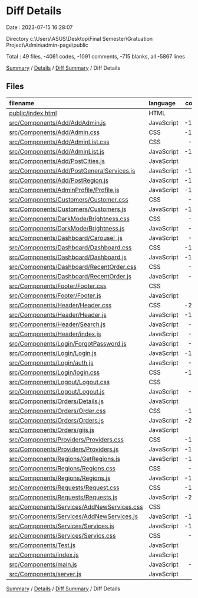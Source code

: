 # Diff Details

Date : 2023-07-15 16:28:07

Directory c:\\Users\\ASUS\\Desktop\\Final Semester\\Gratuation Project\\Admin\\admin-page\\public

Total : 49 files,  -4061 codes, -1091 comments, -715 blanks, all -5867 lines

[Summary](results.md) / [Details](details.md) / [Diff Summary](diff.md) / Diff Details

## Files
| filename | language | code | comment | blank | total |
| :--- | :--- | ---: | ---: | ---: | ---: |
| [public/index.html](/public/index.html) | HTML | 13 | 1 | 5 | 19 |
| [src/Components/Add/AddAdmin.js](/src/Components/Add/AddAdmin.js) | JavaScript | -170 | -1 | -17 | -188 |
| [src/Components/Add/Admin.css](/src/Components/Add/Admin.css) | CSS | -173 | -2 | -39 | -214 |
| [src/Components/Add/AdminList.css](/src/Components/Add/AdminList.css) | CSS | -25 | -1 | -7 | -33 |
| [src/Components/Add/AdminList.js](/src/Components/Add/AdminList.js) | JavaScript | -113 | -1 | -13 | -127 |
| [src/Components/Add/PostCities.js](/src/Components/Add/PostCities.js) | JavaScript | -7 | 0 | -2 | -9 |
| [src/Components/Add/PostGeneralServices.js](/src/Components/Add/PostGeneralServices.js) | JavaScript | -188 | -4 | -29 | -221 |
| [src/Components/Add/PostRegion.js](/src/Components/Add/PostRegion.js) | JavaScript | -155 | -3 | -19 | -177 |
| [src/Components/AdminProfile/Profile.js](/src/Components/AdminProfile/Profile.js) | JavaScript | -130 | -1 | -12 | -143 |
| [src/Components/Customers/Customer.css](/src/Components/Customers/Customer.css) | CSS | -76 | -1 | -24 | -101 |
| [src/Components/Customers/Customers.js](/src/Components/Customers/Customers.js) | JavaScript | -175 | -1 | -20 | -196 |
| [src/Components/DarkMode/Brightness.css](/src/Components/DarkMode/Brightness.css) | CSS | -18 | 0 | -4 | -22 |
| [src/Components/DarkMode/Brightness.js](/src/Components/DarkMode/Brightness.js) | JavaScript | -15 | 0 | -5 | -20 |
| [src/Components/Dashboard/Carousel .js](/src/Components/Dashboard/Carousel%20.js) | JavaScript | -22 | 0 | -6 | -28 |
| [src/Components/Dashboard/Dashboard.css](/src/Components/Dashboard/Dashboard.css) | CSS | -137 | -2 | -31 | -170 |
| [src/Components/Dashboard/Dashboard.js](/src/Components/Dashboard/Dashboard.js) | JavaScript | -192 | 0 | -29 | -221 |
| [src/Components/Dashboard/RecentOrder.css](/src/Components/Dashboard/RecentOrder.css) | CSS | -64 | -6 | -11 | -81 |
| [src/Components/Dashboard/RecentOrder.js](/src/Components/Dashboard/RecentOrder.js) | JavaScript | -80 | -2 | -7 | -89 |
| [src/Components/Footer/Footer.css](/src/Components/Footer/Footer.css) | CSS | 0 | 0 | -1 | -1 |
| [src/Components/Footer/Footer.js](/src/Components/Footer/Footer.js) | JavaScript | -7 | 0 | -2 | -9 |
| [src/Components/Header/Header.css](/src/Components/Header/Header.css) | CSS | -214 | -9 | -48 | -271 |
| [src/Components/Header/Header.js](/src/Components/Header/Header.js) | JavaScript | -126 | -509 | -60 | -695 |
| [src/Components/Header/Search.js](/src/Components/Header/Search.js) | JavaScript | -18 | 0 | -4 | -22 |
| [src/Components/Header/index.js](/src/Components/Header/index.js) | JavaScript | -17 | 0 | 0 | -17 |
| [src/Components/Login/ForgotPassword.js](/src/Components/Login/ForgotPassword.js) | JavaScript | -27 | 0 | -2 | -29 |
| [src/Components/Login/Login.js](/src/Components/Login/Login.js) | JavaScript | -110 | 0 | -14 | -124 |
| [src/Components/Login/auth.js](/src/Components/Login/auth.js) | JavaScript | -25 | 0 | -7 | -32 |
| [src/Components/Login/login.css](/src/Components/Login/login.css) | CSS | -119 | -1 | -23 | -143 |
| [src/Components/Logout/Logout.css](/src/Components/Logout/Logout.css) | CSS | 0 | 0 | -1 | -1 |
| [src/Components/Logout/Logout.js](/src/Components/Logout/Logout.js) | JavaScript | -22 | -5 | -8 | -35 |
| [src/Components/Orders/Details.js](/src/Components/Orders/Details.js) | JavaScript | -7 | 0 | -2 | -9 |
| [src/Components/Orders/Order.css](/src/Components/Orders/Order.css) | CSS | -112 | -1 | -23 | -136 |
| [src/Components/Orders/Orders.js](/src/Components/Orders/Orders.js) | JavaScript | -237 | 0 | -15 | -252 |
| [src/Components/Orders/gijs.js](/src/Components/Orders/gijs.js) | JavaScript | 0 | 0 | -1 | -1 |
| [src/Components/Providers/Providers.css](/src/Components/Providers/Providers.css) | CSS | -102 | -6 | -27 | -135 |
| [src/Components/Providers/Providers.js](/src/Components/Providers/Providers.js) | JavaScript | -177 | 0 | -20 | -197 |
| [src/Components/Regions/GetRegions.js](/src/Components/Regions/GetRegions.js) | JavaScript | -112 | 0 | -11 | -123 |
| [src/Components/Regions/Regions.css](/src/Components/Regions/Regions.css) | CSS | -74 | -2 | -9 | -85 |
| [src/Components/Regions/Regions.js](/src/Components/Regions/Regions.js) | JavaScript | -118 | 0 | -9 | -127 |
| [src/Components/Requests/Request.css](/src/Components/Requests/Request.css) | CSS | -105 | 0 | -25 | -130 |
| [src/Components/Requests/Requests.js](/src/Components/Requests/Requests.js) | JavaScript | -227 | 0 | -18 | -245 |
| [src/Components/Services/AddNewServices.css](/src/Components/Services/AddNewServices.css) | CSS | -3 | 0 | 0 | -3 |
| [src/Components/Services/AddNewServices.js](/src/Components/Services/AddNewServices.js) | JavaScript | -182 | -427 | -60 | -669 |
| [src/Components/Services/Services.js](/src/Components/Services/Services.js) | JavaScript | -106 | -97 | -28 | -231 |
| [src/Components/Services/Servics.css](/src/Components/Services/Servics.css) | CSS | -59 | 0 | -16 | -75 |
| [src/Components/Test.js](/src/Components/Test.js) | JavaScript | -7 | 0 | -2 | -9 |
| [src/Components/index.js](/src/Components/index.js) | JavaScript | -2 | 0 | -3 | -5 |
| [src/Components/main.js](/src/Components/main.js) | JavaScript | -19 | 0 | -2 | -21 |
| [src/Components/server.js](/src/Components/server.js) | JavaScript | 0 | -10 | -4 | -14 |

[Summary](results.md) / [Details](details.md) / [Diff Summary](diff.md) / Diff Details